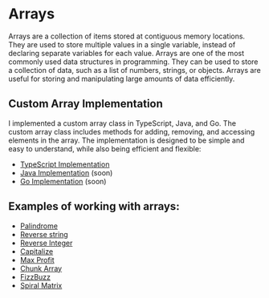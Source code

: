 # Arrays

Arrays are a collection of items stored at contiguous memory locations. They are used to store multiple values in a single variable, instead of declaring separate variables for each value. Arrays are one of the most commonly used data structures in programming.
They can be used to store a collection of data, such as a list of numbers, strings, or objects. Arrays are useful for storing and manipulating large amounts of data efficiently.

## Custom Array Implementation
I implemented a custom array class in TypeScript, Java, and Go. The custom array class includes methods for adding, removing, and accessing elements in the array. The implementation is designed to be simple and easy to understand, while also being efficient and flexible:
- [TypeScript Implementation](./custom-array/ts)
- [Java Implementation](./custom_array/java) (soon)
- [Go Implementation](./custom_array/go) (soon)

## Examples of working with arrays:
- [Palindrome](https://github.com/RubenOAlvarado/algorithms/blob/main/palindrome/README.md)
- [Reverse string](https://github.com/RubenOAlvarado/algorithms/blob/main/reverseString/README.md)
- [Reverse Integer](https://github.com/RubenOAlvarado/algorithms/blob/main/reverseInteger/README.md)
- [Capitalize](https://github.com/RubenOAlvarado/algorithms/blob/main/capitalize/README.md)
- [Max Profit](https://github.com/RubenOAlvarado/algorithms/blob/main/maxProfit/README.md)
- [Chunk Array](https://github.com/RubenOAlvarado/algorithms/blob/main/chunkArray/README.md)
- [FizzBuzz](https://github.com/RubenOAlvarado/algorithms/blob/main/fizzbuzz/README.md)
- [Spiral Matrix](https://github.com/RubenOAlvarado/algorithms/blob/main/spiralMatrix/README.md)